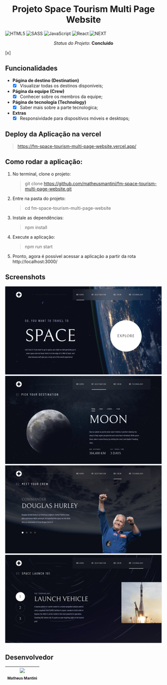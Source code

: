<h1 align="center"> Projeto Space Tourism Multi Page Website </h1>

![HTML5](https://img.shields.io/badge/html5-%23E34F26.svg?style=for-the-badge&logo=html5&logoColor=white)
![SASS](https://img.shields.io/badge/Sass-CC6699?style=for-the-badge&logo=sass&logoColor=white)
![JavaScript](https://img.shields.io/badge/javascript-%23323330.svg?style=for-the-badge&logo=javascript&logoColor=%23F7DF1E)
![React](https://img.shields.io/badge/react-%2320232a.svg?style=for-the-badge&logo=react&logoColor=%2361DAFB)
![NEXT](https://img.shields.io/badge/next%20js-000000?style=for-the-badge&logo=nextdotjs&logoColor=white)

<p align="center"><i>Status do Projeto</i>: <b>Concluido</b></p>  [x]
    
## Funcionalidades

- **Página de destino (Destination)**
  - [x] Visualizar todas os destinos disponíveis;

- **Página da equipe (Crew)**
  - [x] Conhecer sobre os membros da equipe;

- **Página de tecnologia (Technology)**
  - [x] Saber mais sobre a parte tecnologica;

- **Extras**
  - [x] Responsividade para dispositivos móveis e desktops;

## Deploy da Aplicação na vercel

> https://fm-space-tourism-multi-page-website.vercel.app/

## Como rodar a aplicação:

1. No terminal, clone o projeto:

   > git clone https://github.com/matheusmantini/fm-space-tourism-multi-page-website.git

2. Entre na pasta do projeto:

   > cd fm-space-tourism-multi-page-website

3. Instale as dependências:

   > npm install

4. Execute a aplicação:

   > npm run start

5. Pronto, agora é possível acessar a aplicação a partir da rota http://localhost:3000/

## Screenshots

![home page](image.png)
![destination page](image-1.png)
![crew page](image-2.png)
![technology page](image-3.png)

## Desenvolvedor

| [<img src="https://avatars.githubusercontent.com/u/71985890?v=4" width=115 > <br> <sub> Matheus Mantini </sub>](https://www.linkedin.com/in/matheusmantini/) |
| :------------------------------------------------------------------------------------------------------------------------------------------------: |
